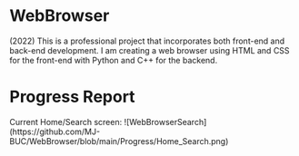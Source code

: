 # WebBrowser
(2022) This is a professional project that incorporates both front-end and back-end development. I am creating a web browser using HTML and CSS for the front-end with Python and C++ for the backend.


<h1> Progress Report </h1>
Current Home/Search screen:
![WebBrowserSearch](https://github.com/MJ-BUC/WebBrowser/blob/main/Progress/Home_Search.png)
